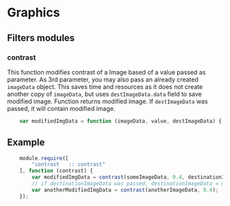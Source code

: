 # Graphics
## Filters modules
### contrast

This function modifies contrast of a Image based of a value passed as parameter. As 3rd parameter, you may also pass an already created `imageData` object. This saves time and resources as it does not create another copy of `imageData`, but uses `destImageData.data` field to save modified image. Function returns modified image. If `destImageData` was passed, it will contain modified image.

```js
	var modifiedImgData = function (imageData, value, destImageData) { ... }
```

## Example

```js
	module.require([
		"contrast	:: contrast"
	], function (contrast) {
		var modifiedImgData = contrast(someImageData, 0.4, destinationImageData);
		// if destinationImageData was passed, destinationImageData = modifiedImgData
		var anotherModifiedImgData = contrast(anotherImageData, 0.4);
	});
```
